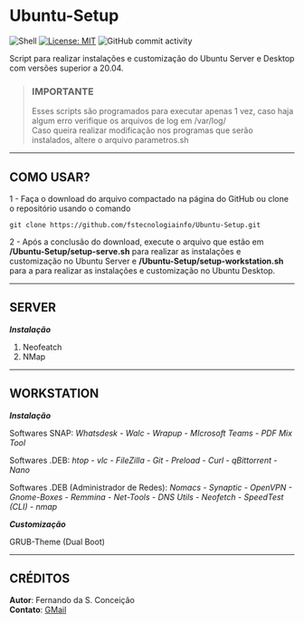 # **Ubuntu-Setup**

![Shell](https://img.shields.io/static/v1?label=Shell%20Script&message=Linux&color=red)
[![License: MIT](https://img.shields.io/badge/License-MIT-yellow.svg)](https://opensource.org/licenses/MIT)
<img alt="GitHub commit activity" src="https://img.shields.io/github/commit-activity/y/fstecnologiainfo/Ubuntu-Setup?style=plastic">

 Script para realizar instalações e customização do Ubuntu Server e Desktop com versões superior a 20.04.

> ### **IMPORTANTE**
> Esses scripts são programados para executar apenas 1 vez, caso haja algum erro verifique os arquivos de log em /var/log/ \
> Caso queira realizar modificação nos programas que serão instalados, altere o arquivo parametros.sh

***

## **COMO USAR?**

1 - Faça o download do arquivo compactado na página do GitHub ou clone o repositório usando o comando

```
git clone https://github.com/fstecnologiainfo/Ubuntu-Setup.git
```

2 - Após a conclusão do download, execute o arquivo que estão em **/Ubuntu-Setup/setup-serve.sh** para realizar as instalações e customização no Ubuntu Server e **/Ubuntu-Setup/setup-workstation.sh** para a para realizar as instalações e customização no Ubuntu Desktop.

***

## **SERVER**

***Instalação***

1. Neofeatch
2. NMap

***

## **WORKSTATION**

***Instalação***

Softwares SNAP: *Whatsdesk - Walc - Wrapup - MIcrosoft Teams - PDF Mix Tool*

Softwares .DEB: *htop - vlc - FileZilla - Git - Preload - Curl - qBittorrent - Nano*

Softwares .DEB (Administrador de Redes): *Nomacs - Synaptic - OpenVPN - Gnome-Boxes - Remmina - Net-Tools - DNS Utils - Neofetch - SpeedTest (CLI) - nmap*

***Customização***

GRUB-Theme (Dual Boot)

***
## **CRÉDITOS**

**Autor**: Fernando da S. Conceição \
**Contato**: [GMail](fstecnologia.info@gmail.com)